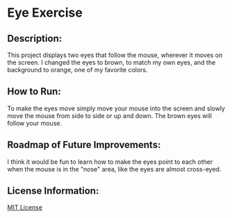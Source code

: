 # Eye Exercise

## Description:

This project displays two eyes that follow the mouse, wherever it moves on the screen. I changed the eyes to brown, to match my own eyes, and the background to orange, one of my favorite colors.

## How to Run:

To make the eyes move simply move your mouse into the screen and slowly move the mouse from side to side or up and down. The brown eyes will follow your mouse.

## Roadmap of Future Improvements:

I think it would be fun to learn how to make the eyes point to each other when the mouse is in the "nose" area, like the eyes are almost cross-eyed.

## License Information:

<a href="https://github.com/amandapadgett/Portfolio/blob/main/MovingEyes/LICENSE">MIT License</a>
